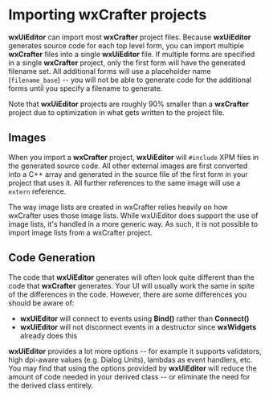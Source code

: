 # Importing wxCrafter projects

**wxUiEditor** can import most **wxCrafter** project files. Because **wxUiEditor** generates source code for each top level form, you can import multiple **wxCrafter** files into a single **wxUiEditor** file. If multiple forms are specified in a single **wxCrafter** project, only the first form will have the generated filename set. All additional forms will use a placeholder name (`filename_base`) -- you will not be able to generate code for the additional forms until you specify a filename to generate.

Note that **wxUiEditor** projects are roughly 90% smaller than a **wxCrafter** project due to optimization in what gets written to the project file.

## Images

When you import a **wxCrafter** project, **wxUiEditor** will `#include` XPM files in the generated source code. All other external images are first converted into a C++ array and generated in the source file of the first form in your project that uses it. All further references to the same image will use a `extern` reference.

The way image lists are created in wxCrafter relies heavily on how wxCrafter uses those image lists. While wxUiEditor does support the use of image lists, it's handled in a more generic way. As such, it is not possible to import image lists from a wxCrafter project.

## Code Generation

The code that **wxUiEditor** generates will often look quite different than the code that **wxCrafter** generates. Your UI will usually work the same in spite of the differences in the code. However, there are some differences you should be aware of:

- **wxUiEditor** will connect to events using **Bind()** rather than **Connect()**
- **wxUiEditor** will not disconnect events in a destructor since **wxWidgets** already does this

**wxUiEditor** provides a lot more options -- for example it supports validators, high dpi-aware values (e.g. Dialog Units), lambdas as event handlers, etc. You may find that using the options provided by **wxUiEditor** will reduce the amount of code needed in your derived class -- or eliminate the need for the derived class entirely.
